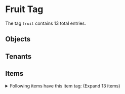 # Fruit Tag

The tag `fruit` contains 13 total entries.

## Objects

## Tenants

## Items

<details markdown="1"><summary>Following items have this item tag: (Expand 13 items)</summary>

- <img src="https://raw.githubusercontent.com/Ceterai/Enternia/main/assetMissing.png" alt="Alta Pear icon" loading="lazy" width="auto" height="16px"/> [Alta Pear](https://ceterai.github.io/MyEnternia/Wiki/AltaPear)
- <img src="https://raw.githubusercontent.com/Ceterai/Enternia/main/assetMissing.png" alt="Alunika icon" loading="lazy" width="auto" height="16px"/> [Alunika](https://ceterai.github.io/MyEnternia/Wiki/Alunika)
- <img src="https://raw.githubusercontent.com/Ceterai/Enternia/main/items/generic/food/tier3/ct_heecho_punch.png" alt="Ayabaycalin Punch ★ icon" loading="lazy" width="auto" height="16px"/> [Ayabaycalin Punch ★](https://ceterai.github.io/MyEnternia/Wiki/AyabaycalinPunch)
- <img src="https://raw.githubusercontent.com/Ceterai/Enternia/main/items/generic/food/tier3/ct_natal_punch.png" alt="Bubble Gum Punch ★ icon" loading="lazy" width="auto" height="16px"/> [Bubble Gum Punch ★](https://ceterai.github.io/MyEnternia/Wiki/BubbleGumPunch)
- <img src="https://raw.githubusercontent.com/Ceterai/Enternia/main/items/generic/food/tier3/ct_heecho_punch.png" alt="Exotic Punch icon" loading="lazy" width="auto" height="16px"/> [Exotic Punch](https://ceterai.github.io/MyEnternia/Wiki/ExoticPunch)
- <img src="https://raw.githubusercontent.com/Ceterai/Enternia/main/items/generic/food/tier3/ct_heecho_punch.png" alt="Extra Heecho Punch ★★ icon" loading="lazy" width="auto" height="16px"/> [Extra Heecho Punch ★★](https://ceterai.github.io/MyEnternia/Wiki/ExtraHeechoPunch)
- <img src="https://raw.githubusercontent.com/Ceterai/Enternia/main/items/generic/food/tier3/ct_heecho_punch.png" alt="Gillimon Punch icon" loading="lazy" width="auto" height="16px"/> [Gillimon Punch](https://ceterai.github.io/MyEnternia/Wiki/GillimonPunch)
- <img src="https://raw.githubusercontent.com/Ceterai/Enternia/main/items/generic/food/tier3/ct_heecho_punch.png" alt="Heecho Punch icon" loading="lazy" width="auto" height="16px"/> [Heecho Punch](https://ceterai.github.io/MyEnternia/Wiki/HeechoPunch)
- <img src="https://raw.githubusercontent.com/Ceterai/Enternia/main/items/generic/food/tier3/ct_natal_punch.png" alt="Natal Punch icon" loading="lazy" width="auto" height="16px"/> [Natal Punch](https://ceterai.github.io/MyEnternia/Wiki/NatalPunch)
- <img src="https://raw.githubusercontent.com/Ceterai/Enternia/main/items/generic/food/tier3/ct_natal_punch.png" alt="Natal Punch Deluxe icon" loading="lazy" width="auto" height="16px"/> [Natal Punch Deluxe](https://ceterai.github.io/MyEnternia/Wiki/NatalPunchDeluxe)
- <img src="https://raw.githubusercontent.com/Ceterai/Enternia/main/items/generic/food/tier3/ct_heecho_punch.png" alt="Prism Punch icon" loading="lazy" width="auto" height="16px"/> [Prism Punch](https://ceterai.github.io/MyEnternia/Wiki/PrismPunch)
- <img src="https://raw.githubusercontent.com/Ceterai/Enternia/main/assetMissing.png" alt="Red Archulins icon" loading="lazy" width="auto" height="16px"/> [Red Archulins](https://ceterai.github.io/MyEnternia/Wiki/RedArchulins)
- <img src="https://raw.githubusercontent.com/Ceterai/Enternia/main/assetMissing.png" alt="Yaara Melon icon" loading="lazy" width="auto" height="16px"/> [Yaara Melon](https://ceterai.github.io/MyEnternia/Wiki/YaaraMelon)

</details>

